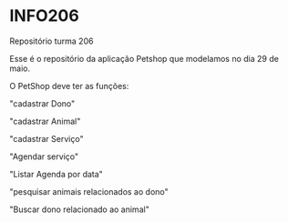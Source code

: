 # INFO206
Repositório turma 206

Esse é o repositório da aplicação Petshop que modelamos no dia 29 de maio.


O PetShop deve ter as funções:

"cadastrar Dono"

"cadastrar Animal"

"cadastrar Serviço"

"Agendar serviço"

"Listar Agenda por data"

"pesquisar animais relacionados ao dono"

"Buscar dono relacionado ao animal"
